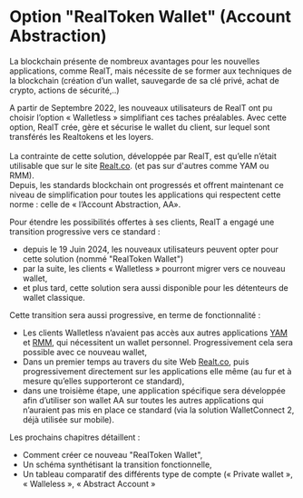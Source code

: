 # Option "RealToken Wallet" (Account Abstraction)

La blockchain présente de nombreux avantages pour les nouvelles applications, comme RealT, mais nécessite de se former aux techniques de la blockchain (création d’un wallet, sauvegarde de sa clé privé, achat de crypto, actions de sécurité,..)

A partir de Septembre 2022, les nouveaux utilisateurs de RealT ont pu choisir l’option « Walletless » simplifiant ces taches préalables. Avec cette option, RealT crée, gère et sécurise le wallet du client, sur lequel sont transférés les Realtokens et les loyers.\
\
La contrainte de cette solution, développée par RealT, est qu’elle n’était utilisable que sur le site [Realt.co](https://realt.co/). (et pas sur d'autres comme YAM ou RMM).\
Depuis, les standards blockchain ont progressés et offrent maintenant ce niveau de simplification pour toutes les applications qui respectent cette norme : celle de « l’Account Abstraction, AA».

Pour étendre les possibilités offertes à ses clients, RealT a engagé une transition progressive vers ce standard :

* depuis le 19 Juin 2024, les nouveaux utilisateurs peuvent opter pour cette solution (nommé "RealToken Wallet")
* par la suite, les clients « Walletless » pourront migrer vers ce nouveau wallet,
* et plus tard, cette solution sera aussi disponible pour les détenteurs de wallet classique.

Cette transition sera aussi progressive, en terme de fonctionnalité :

* Les clients Walletless n’avaient pas accès aux autres applications [YAM](https://yam.realtoken.network/) et [RMM](https://rmm.realtoken.network/markets/), qui nécessitent un wallet personnel. Progressivement cela sera possible avec ce nouveau wallet,
* Dans un premier temps au travers du site Web [Realt.co](https://realt.co/), puis progressivement directement sur les applications elle même (au fur et à mesure qu’elles supporteront ce standard),
* dans une troisième étape, une application spécifique sera développée afin d’utiliser son wallet AA sur toutes les autres applications qui n’auraient pas mis en place ce standard (via la solution WalletConnect 2, déjà utilisée sur mobile).

Les prochains chapitres détaillent :

* Comment créer ce nouveau "RealToken Wallet",
* Un schéma synthétisant la transition fonctionnelle,
* Un tableau comparatif des différents type de compte (« Private wallet », « Walleless », « Abstract Account »
